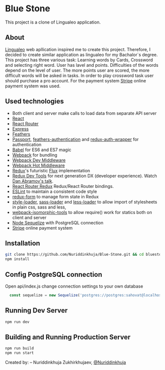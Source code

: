 
# Blue Stone

This project is a clone of Lingualeo application.


## About

[Lingualeo](https://lingualeo.com) web apllication inspired me to create this project.
Therefore, I decided to create similar application as lingualeo for my Bachalor`s degree.
This project has three various task: Learning words by Cards, Crossword and selecting right word.
User has lavel and points. Difficulties of the words depend on the level of user. The more points user are scored, the more difficult words will be asked in tasks. 
In order to play crossword task user should purchase a pro account. For the payment system [Stripe](https://stripe.com/) online payment system was used.

## Used technologies
* Both client and server make calls to load data from separate API server
* [React](https://github.com/facebook/react)
* [React Router](https://github.com/reactjs/react-router)
* [Express](http://expressjs.com)
* [Feathers](http://feathersjs.com/)
* [Passport](http://passportjs.org), [feathers-authentication](https://github.com/feathersjs/feathers-authentication) and [redux-auth-wrapper](https://github.com/mjrussell/redux-auth-wrapper) for authentication
* [Babel](http://babeljs.io) for ES6 and ES7 magic
* [Webpack](https://webpack.js.org/) for bundling
* [Webpack Dev Middleware](http://webpack.github.io/docs/webpack-dev-middleware.html)
* [Webpack Hot Middleware](https://github.com/glenjamin/webpack-hot-middleware)
* [Redux](https://github.com/reactjs/redux)'s futuristic [Flux](https://facebook.github.io/react/blog/2014/05/06/flux.html) implementation
* [Redux Dev Tools](https://github.com/reactjs/redux-devtools) for next generation DX (developer experience). Watch [Dan Abramov's talk](https://www.youtube.com/watch?v=xsSnOQynTHs).
* [React Router Redux](https://github.com/reactjs/react-router-redux) Redux/React Router bindings.
* [ESLint](http://eslint.org) to maintain a consistent code style
* [redux-form](http://redux-form.com/) to manage form state in Redux
* [style-loader](https://github.com/webpack/style-loader), [sass-loader](https://github.com/jtangelder/sass-loader) and [less-loader](https://github.com/webpack/less-loader) to allow import of stylesheets in plain css, sass and less,
* [webpack-isomorphic-tools](https://github.com/halt-hammerzeit/webpack-isomorphic-tools) to allow require() work for statics both on client and server
* [Node Sequelize](http://docs.sequelizejs.com/) with PostgreSQL connection
* [Stripe](https://stripe.com/docs/api/node#authentication) online payment system

## Installation



```bash
git clone https://github.com/Nuriddinkhuja/Blue-Stone.git && cd bluestone
npm install
```

## Config PostgreSQL connection
Open api/index.js change connection settings to your own database
```javascript
  const sequelize = new Sequelize('postgres://postgres:sahovat@localhost:5432/bluestone', {
  ```

## Running Dev Server

```bash
npm run dev
```

## Building and Running Production Server

```bash
npm run build
npm run start
```

Created by:
– Nuriddinkhuja Zukhirkhujaev, [@Nuriddinkhuja](https://github.com/Nuriddinkhuja/)
